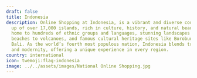 ```yaml
---
draft: false
title: Indonesia
description: Online Shopping at Indonesia, is a vibrant and diverse country made
  up of over 17,000 islands, rich in culture, history, and natural beauty. It is
  home to hundreds of ethnic groups and languages, stunning landscapes from
  beaches to volcanoes, and famous cultural heritage sites like Borobudur and
  Bali. As the world’s fourth most populous nation, Indonesia blends tradition
  and modernity, offering a unique experience in every region.
country: international
icon: twemoji:flag-indonesia
image: ../../assets/images/National Online Shopping.jpg
---
```

